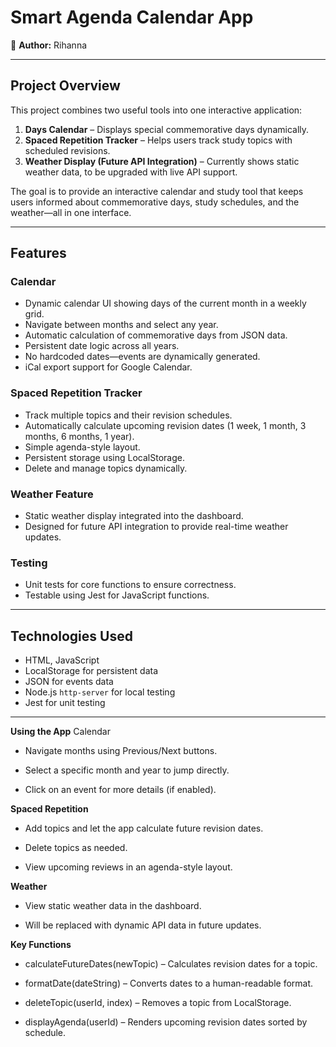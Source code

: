 # Smart Agenda Calendar App

🚀 **Author:** Rihanna  

---

## Project Overview

This project combines two useful tools into one interactive application:

1. **Days Calendar** – Displays special commemorative days dynamically.
2. **Spaced Repetition Tracker** – Helps users track study topics with scheduled revisions.  
3. **Weather Display (Future API Integration)** – Currently shows static weather data, to be upgraded with live API support.

The goal is to provide an interactive calendar and study tool that keeps users informed about commemorative days, study schedules, and the weather—all in one interface.

---

## Features

### Calendar
- Dynamic calendar UI showing days of the current month in a weekly grid.
- Navigate between months and select any year.
- Automatic calculation of commemorative days from JSON data.
- Persistent date logic across all years.
- No hardcoded dates—events are dynamically generated.
- iCal export support for Google Calendar.

### Spaced Repetition Tracker
- Track multiple topics and their revision schedules.
- Automatically calculate upcoming revision dates (1 week, 1 month, 3 months, 6 months, 1 year).
- Simple agenda-style layout.
- Persistent storage using LocalStorage.
- Delete and manage topics dynamically.

### Weather Feature
- Static weather display integrated into the dashboard.
- Designed for future API integration to provide real-time weather updates.

### Testing
- Unit tests for core functions to ensure correctness.
- Testable using Jest for JavaScript functions.

---

## Technologies Used
- HTML, JavaScript
- LocalStorage for persistent data
- JSON for events data
- Node.js `http-server` for local testing
- Jest for unit testing

---


**Using the App**
Calendar
- Navigate months using Previous/Next buttons.

- Select a specific month and year to jump directly.

- Click on an event for more details (if enabled).

**Spaced Repetition**
- Add topics and let the app calculate future revision dates.

- Delete topics as needed.

- View upcoming reviews in an agenda-style layout.

**Weather**
- View static weather data in the dashboard.

- Will be replaced with dynamic API data in future updates.


**Key Functions**
- calculateFutureDates(newTopic) – Calculates revision dates for a topic.

- formatDate(dateString) – Converts dates to a human-readable format.

- deleteTopic(userId, index) – Removes a topic from LocalStorage.

- displayAgenda(userId) – Renders upcoming revision dates sorted by schedule.